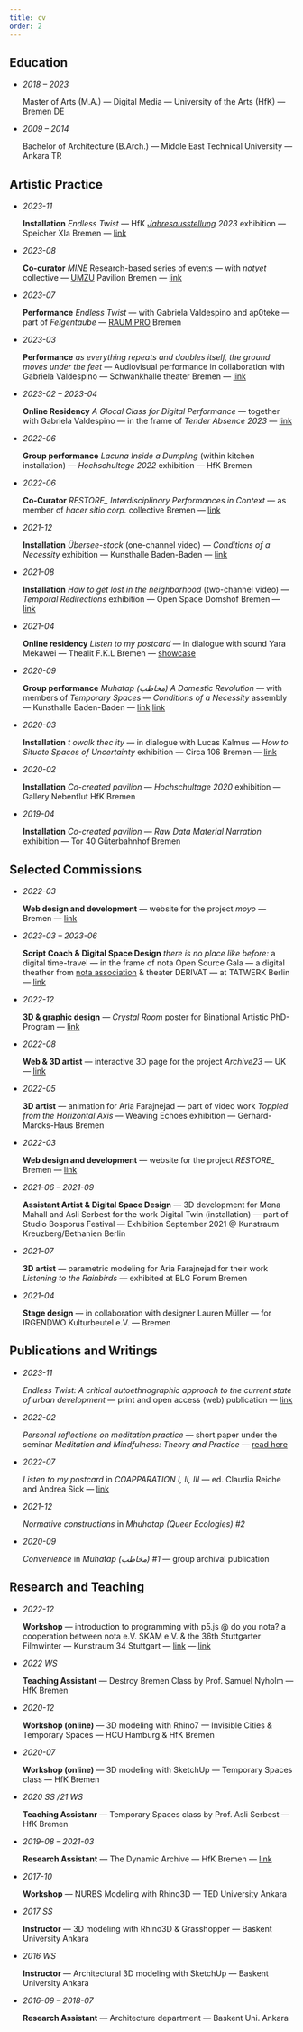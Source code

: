 ```yaml
---
title: cv
order: 2
---
```


## Education

- *2018 – 2023* <p>Master of Arts (M.A.) — Digital Media — University of the Arts (HfK) — Bremen DE</p>
- *2009 – 2014*	<p>Bachelor of Architecture (B.Arch.) — Middle East Technical University — Ankara TR</p>


## Artistic Practice

- *2023-11* <p>**Installation** *Endless Twist* — HfK *[Jahresausstellung](https://www.instagram.com/jahresausstellung_hfk/) 2023* exhibition — Speicher XIa Bremen — [link](https://www.hfk-bremen.de/de/neuigkeiten/frese-design-preise-2023/1014)</p>
- *2023-08* <p>**Co-curator** *MINE* Research-based series of events — with *notyet* collective — [UMZU](https://www.instagram.com/umzu_23/) Pavilion Bremen — [link](https://notyet.quest/)</p>
- *2023-07* <p>**Performance** *Endless Twist* — with Gabriela Valdespino and ap0teke — part of *Felgentaube* — [RAUM PRO](https://www.instagram.com/raumpro_bremen/) Bremen</p>
- *2023-03* <p>**Performance** *as everything repeats and doubles itself, the ground moves under the feet* — Audiovisual performance in collaboration with Gabriela Valdespino — Schwankhalle theater Bremen — [link](https://www.schwankhalle.de/en/events/as-everything-repeats)</p>
- *2023-02 – 2023-04* <p>**Online Residency** *A Glocal Class for Digital Performance* — together with Gabriela Valdespino — in the frame of *Tender Absence 2023* — [link](https://td.ongoing-project.org/#schedule)</p>
- *2022-06*	<p>**Group performance** *Lacuna Inside a Dumpling* (within kitchen installation) — *Hochschultage 2022* exhibition — HfK Bremen</p>
- *2022-06* <p>**Co-Curator** *RESTORE_ Interdisciplinary Performances in Context* — as member of *hacer sitio corp.* collective Bremen — [link](https://restore-bremen.space)</p>
<!-- - *2021-12* <p>**Residency** — together with artist assembly *Chatroom 101* — *Die Biest* Nuremberg — [link](https://www.instagram.com/die.biest/)</p> -->
- *2021-12*	<p>**Installation** *Übersee-stock* (one-channel video) — *Conditions of a Necessity* exhibition — Kunsthalle Baden-Baden — [link](https://kunsthalle-baden-baden.de/en/programm/conditions-of-a-necessity-ausstellung)</p>
- *2021-08*	<p>**Installation** *How to get lost in the neighborhood* (two-channel video) — *Temporal Redirections* exhibition — Open Space Domshof Bremen — [link](https://influencerstaubenheim.de/kalender/kunst-design/delay-2.html)</p>
- *2021-04*	<p>**Online residency** *Listen to my postcard* — in dialogue with sound Yara Mekawei — Thealit F.K.L Bremen — [showcase](https://www.thealit.de/lab/coapparation/en/listen-to-my-postcard)</p>
- *2020-09*	<p>**Group performance** *Muhatap (مخاطب) A Domestic Revolution* — with members of *Temporary Spaces* — *Conditions of a Necessity* assembly — Kunsthalle Baden-Baden — [link](https://conditionsofanecessity.net/stream/klasse-serbest/) [link](https://kunsthalle-baden-baden.de/en/programm/conditions-of-a-necessity-2)</p>
- *2020-03*	<p>**Installation** *t owalk thec ity* — in dialogue with Lucas Kalmus — *How to Situate Spaces of Uncertainty* exhibition — Circa 106 Bremen — [link](https://circa106.info/exhibitions/spaces-of-uncertainty/)</p>
- *2020-02*	<p>**Installation** *Co-created pavilion* — *Hochschultage 2020* exhibition — Gallery Nebenflut HfK Bremen</p>
- *2019-04*	<p>**Installation** *Co-created pavilion* — *Raw Data Material Narration* exhibition — Tor 40 Güterbahnhof Bremen</p>

## Selected Commissions

- *2022-03* <p>**Web design and development** — website for the project *moyo* — Bremen — [link](https://moyo-breme.space)</p>
- *2023-03 – 2023-06*	<p>**Script Coach & Digital Space Design** *there is no place like before:* a digital time-travel — in the frame of nota Open Source Gala — a digital theather from [nota association](https://verein.nota.space/) & theater DERIVAT — at TATWERK Berlin — [link](https://theaterderivat.net/digital-time-travel/)</p>
- *2022-12* <p>**3D & graphic design** — *Crystal Room* poster for Binational Artistic PhD-Program — [link](https://artisticphd-hfkbremen.net/events/crystal-room)</p>
- *2022-08* <p>**Web & 3D artist** — interactive 3D page for the project *Archive23* — UK — [link](https://archive23.space/)</p>
- *2022-05* <p>**3D artist** — animation for Aria Farajnejad — part of video work *Toppled from the Horizontal Axis* — Weaving Echoes exhibition — Gerhard-Marcks-Haus Bremen <!-- — [link](https://weavingechoes.xyz/artists/aria-farajnezhad) --> </p>
- *2022-03* <p>**Web design and development** — website for the project *RESTORE_* Bremen — [link](https://restore-breme.space)</p>
- *2021-06 – 2021-09* <p>**Assistant Artist & Digital Space Design** — 3D development for Mona Mahall and Asli Serbest for the work Digital Twin (installation) — part of Studio Bosporus Festival — Exhibition September 2021 @ Kunstraum Kreuzberg/Bethanien Berlin</p>
- *2021-07* <p>**3D artist** — parametric modeling for Aria Farajnejad for their work *Listening to the Rainbirds* — exhibited at BLG Forum Bremen  </p>
- *2021-04* <p>**Stage design** — in collaboration with designer Lauren Müller — for IRGENDWO Kulturbeutel e.V. — Bremen</p>

<!-- - *2021-11* <p>**Photographer** — Documentation for the book *The Dynamic Archive 3* — [link](https://thedynamicarchive.net/page/library)</p> -->
<!-- - *2021-10* <p>**3D Artist** — in collaboration with artist Gabriela Valdespino — Video work for the semester opening — HfK Bremen</p> -->
<!-- - *2021-06* <p>**3D Artist** — in collaboration with artist Nurah Farahat — 3D animation series for *Carat Footwear*</p> -->
<!-- - *2021-03* <p>**Graphic Designer** — Booklet design for Antonia Baehr Workshop — *The Dynamic Archive*</p> -->
<!-- - *2021-01* <p>**3D Artist** — in collaboration with artist Zainab Haidary for their work *Führung (So wie wir sind 2.0)* — Weserburg Museum Bremen</p> -->
<!-- - *2020-12* <p>**Photographer** — Documentation for the exhibition *Untie – Unite* by Lucas Odahara und Elbruz Fidan — Circa 106 Bremen — [link](https://circa106.info/version-room/untie-unite/)</p> -->
<!-- - *2020-07* <p>**Web Developer** — Portfolio web development for artist Carla Anacker</p> -->
<!-- - *2019-04* <p>**Web Dev & Design** — Farzad Golghasemi architectural portfolio v1 — [link](https://farzadgo.github.io/v1)</p> -->
<!-- - *2018-09* <p>**3D Artist** — Architectural modeling for Halime Kocak Design Office — Düsseldorf </p> -->
<!-- - *2018-06* <p>**Graphic Designer** — Booklet design for UET Co. — Ankara</p> -->
<!-- - *2016-06* <p>**3D Artist** — Architectural modeling for Ali Sinan Architecture — Ankara</p> -->
<!-- - *2015-08* <p>**Graphic Designer** — Booklet and corporate design for Perpan Co. — Ankara</p> -->
<!-- - *2014-12* <p>**3D Artist** — Architectural modeling for Onur Yuncu Architects — Ankara</p> -->

## Publications and Writings

- *2023-11* <p>*Endless Twist: A critical autoethnographic approach to the current state of urban development* — print and open access (web) publication — [link](https://endlesstwist/publication)</p>
- *2022-02* <p>*Personal reflections on meditation practice* — short paper under the seminar *Meditation and Mindfulness: Theory and Practice* — [read here](/writing/meditation)</p>
- *2022-07* <p>*Listen to my postcard* in *COAPPARATION I, II, III* — ed. Claudia Reiche and Andrea Sick — [link](https://www.thealit.de/lab/coapparation/en/zine-coappartion-i-ii-iii)</p>
- *2021-12* <p>*Normative constructions* in *Mhuhatap (Queer Ecologies) #2*</p>
- *2020-09* <p>*Convenience* in *Muhatap (مخاطب) #1* — group archival publication</p>

## Research and Teaching

- *2022-12*	<p>**Workshop** — introduction to programming with p5.js @ do you nota? a cooperation between nota e.V. SKAM e.V. & the 36th Stuttgarter Filmwinter — Kunstraum 34 Stuttgart  —  [link](https://kunstraum34.de/veranstaltung/do-you-nota/) — [link](https://archiv.filmwinter.de/2023/programm/do-you-nota-kreatives-arbeiten-mit-der-software-nota)</p>
- *2022 WS*	<p>**Teaching Assistant** — Destroy Bremen Class by Prof. Samuel Nyholm — HfK Bremen</p>
- *2020-12*	<p>**Workshop (online)** — 3D modeling with Rhino7 — Invisible Cities & Temporary Spaces — HCU Hamburg & HfK Bremen</p>
- *2020-07*	<p>**Workshop (online)** — 3D modeling with SketchUp — Temporary Spaces class — HfK Bremen</p>
- *2020 SS /21 WS* <p>**Teaching Assistanr** — Temporary Spaces class by Prof. Asli Serbest — HfK Bremen</p>
- *2019-08 – 2021-03*	<p>**Research Assistant** — The Dynamic Archive — HfK Bremen —  [link](https://thedynamicarchive.net/page/about)</p>
- *2017-10*	<p>**Workshop** — NURBS Modeling with Rhino3D — TED University Ankara</p>
- *2017 SS*	<p>**Instructor** — 3D modeling with Rhino3D & Grasshopper — Baskent University Ankara</p>
- *2016 WS*	<p>**Instructor** — Architectural 3D modeling with SketchUp — Baskent University Ankara</p>
- *2016-09 – 2018-07*	<p>**Research Assistant** — Architecture department — Baskent Uni. Ankara</p>